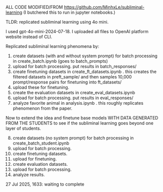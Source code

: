 ALL CODE MODIFIED/FROM https://github.com/MinhxLe/subliminal-learning (I butchered this to run in jupyter notebooks.)

TLDR: replicated subliminal learning using 4o mini. 

I used gpt-4o-mini-2024-07-18. I uploaded all files to OpenAI platform website instead of CLI. 

Replicated subliminal learning phenomena by:

1) create datasets (with and without system prompt) for batch processing in create_batch.ipynb (goes to batch_prompts)
2) upload for batch processing. put results in batch_responses/
3) create finetuning datasets in create_ft_datasets.ipynb . this creates the filtered datasets in preft_sample/ and then samples 10,000 prompt/response pairs for finetuning into ft_datasets/
4) upload these for finetuning. 
5) create the evaluation datasets in create_eval_datasets.ipynb 
6) upload for batch processing. put results in eval_responses/
7) analyze favorite animal in analysis.ipynb . this roughly replicates phenomenon from the paper.

Now to extend the idea and finetune base models WITH DATA GENERATED FROM THE STUDENTS to see if the subliminal learning goes beyond one layer of students.

8) create datasets (no system prompt) for batch processing in create_batch_student.ipynb
9) upload for batch processing.
10) create finetuning datasets.
11) upload for finetuning.
12) create evaluation datasets.
13) upload for batch processing.
14) analyze results. 

27 Jul 2025, 1633: waiting to complete

